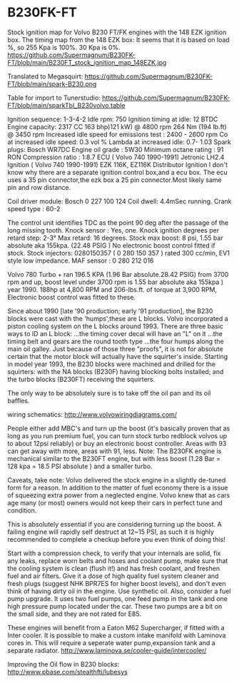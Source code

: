 # B230FK-FT
Stock ignition map for Volvo B230 FT/FK engines with  the 148 EZK ignition box.
The timing map from the 148 EZK box:
It seems that it is based on load %, so 255 Kpa is 100%.
30 Kpa is 0%.
https://github.com/Supermagnum/B230FK-FT/blob/main/B230FT_stock_ignition_map_148EZK.jpg

Translated to Megasquirt:
https://github.com/Supermagnum/B230FK-FT/blob/main/spark-B230.png

Table for import to Tunerstudio:
https://github.com/Supermagnum/B230FK-FT/blob/main/sparkTbl_B230volvo.table

Ignition sequence:
1-3-4-2
Idle rpm: 750
Ignition timing at idle: 12 BTDC
Engine capacity: 2317 CC
163 bhp)121 kW) @ 4800 rpm
264 Nm (194 lb.ft) @ 3450 rpm
Increased idle speed for emissions test : 2400 - 2600 rpm
Co at increased idle speed: 0.3 vol %
Lambda at increased idle: 0.7- 1.03
Spark plugs:
Bosch WR7DC
Engine oil grade : 5W30
Minimum octane rating : 91 RON
Compression ratio : 1:8.7
ECU ( Volvo 740 1990-1991) Jetronic LH2.4
Ignition ( Volvo 740 1990-1991) EZK 116K, EZ116K Distributor Ignition
I don't know why there are a separate ignition control box,and a ecu box.
The ecu uses a 35 pin connector,the ezk box a 25 pin connector.Most likely same pin and row distance.

Coil driver module:
Bosch 0 227 100 124
Coil dwell: 4.4mSec running.
Crank speed type : 60-2

The control unit identifies TDC as the point 90 deg after the passage of the long missing tooth.
Knock sensor : Yes, one.
Knock ignition degrees per retard step: 2-3°
Max retard: 16 degrees.
Stock max boost: 8 psi, 1.55 bar absolute aka 155kpa. (22.48 PSIG )
No electronic boost control fitted if stock.
Stock injectors: 0280150357 ( 0 280 150 357 ) rated 300 cc/min, EV1 style low impedance.
MAF sensor : 0 280 212 016

Volvo 780 Turbo + ran 196.5 KPA (1.96 Bar absolute.28.42 PSIG) from 3700 rpm and up, boost level under 3700 rpm is 1.55 bar absolute aka 155kpa ) year 1990.
188hp at 4,800 RPM and 206-lbs.ft. of torque at 3,900 RPM, Electronic boost control was fitted to these.

Since about 1990 [late '90 production; early '91 production], the B230 blocks were cast with the 'humps',these are L blocks.
Volvo incorporated a piston cooling system on the L blocks around 1993.
There are three basic ways to ID an L block:
...the timing cover decal will have an "L" on it
...the timing belt and gears are the round tooth type
...the four humps along the main oil galley.
Just because of those three "proofs", it is not for absolute certain that the motor block will actually have the squirter's inside.
Starting in model year 1993, the B230 blocks were machined and drilled for the squirters: with the NA blocks (B230F) having blocking bolts installed; and the turbo blocks (B230FT) receiving the squirters.

The only way to be absolutely sure is to take off the oil pan and its oil baffles.


wiring schematics:
http://www.volvowiringdiagrams.com/

People either add MBC's and turn up the boost (it's basically proven that as long as you run premium fuel, you can turn stock turbo redblock volvos up to about 12psi reliably) or buy an electronic boost controller. Areas with 93 can get away with more, areas with 91, less.
Note: The B230FK engine is mechanical similar to the B230FT engine, but with less boost (1.28 Bar = 128 kpa = 18.5 PSI absolute ) and a smaller turbo.

Caveats, take note:
Volvo delivered the stock engine in a slightly de-tuned form for a reason. In addition to the matter of fuel economy
there is a issue of squeezing extra power from a neglected engine. Volvo knew that as cars age many (or most) owners would not keep their cars in perfect tune and condition. 

This is absolutely essential if you are considering turning up the boost. A failing engine will rapidly self destruct at 12~15 PSI, as such it is highly recommended to complete a checkup before you even think of doing this!

Start with a compression check, to verify that your internals are solid, fix any leaks, replace worn belts and hoses and coolant pump, make sure that the cooling system is clean (flush it!) and has fresh coolant, and freshen fuel and air filters. Give it a dose of high quality fuel system cleaner and fresh plugs (suggest NHK BPR7ES for higher boost levels), and don't even think of having dirty oil in the engine.
Use synthetic oil. Also, consider a fuel pump upgrade.
It uses two fuel pumps, one feed pump in the tank and one high pressure pump located under the car.
These two pumps are a bit on the small side, and they are not rated for E85.

These engines will benefit from a Eaton M62 Supercharger, if fitted with a Inter cooler. It is possible to make a custom intake manifold with Laminova cores in.
This will require a seperate water pump,expansion tank and a separate radiator.
http://www.laminova.se/cooler-guide/intercooler/

Improving the Oil flow in B230 blocks:
http://www.pbase.com/stealthfti/lubesys

